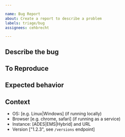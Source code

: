 ```yaml
---

name: Bug Report
about: Create a report to describe a problem
labels: triage/bug
assignees: cehbrecht

---
```


## Describe the bug

<!-- A clear and concise description of what the bug is. -->

## To Reproduce

<!-- 
Steps to reproduce the behavior:
1. Deploy process with payload '...'
2. Execute using payload '....'
3. Result '....'
4. Error message '...'
5. etc.
-->

## Expected behavior

<!-- A clear and concise description of what you expected to happen. -->

## Context

<!-- 
    If applicable, add screenshots or drag-drop files to help explain your problem.
    Also, please complete the following information.
-->

- OS: \[e.g. Linux|Windows] (if running locally)
- Browser \[e.g. chrome, safari] (if running as a service)
- Instance: \[ADES|EMS|Hybrid] and URL
- Version \["1.2.3", see `/versions` endpoint]
